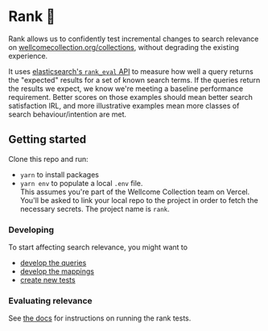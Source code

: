 # Rank 🎯

Rank allows us to confidently test incremental changes to search relevance on [wellcomecollection.org/collections](https://wellcomecollection.org/collections), without degrading the existing experience.

It uses [elasticsearch's `rank_eval` API](https://www.elastic.co/guide/en/elasticsearch/reference/current/search-rank-eval.html) to measure how well a query returns the "expected" results for a set of known search terms. If the queries return the results we expect, we know we're meeting a baseline performance requirement. Better scores on those examples should mean better search satisfaction IRL, and more illustrative examples mean more classes of search behaviour/intention are met.

## Getting started

Clone this repo and run:

- `yarn` to install packages
- `yarn env` to populate a local `.env` file.  
   This assumes you're part of the Wellcome Collection team on Vercel. You'll be asked to link your local repo to the project in order to fetch the necessary secrets. The project name is `rank`.

### Developing

To start affecting search relevance, you might want to

- [develop the queries](./docs/developing.md#queries)
- [develop the mappings](./docs/developing.md#mappings)
- [create new tests](./docs/developing.md#test-cases)

### Evaluating relevance

See [the docs](./docs/testing.md) for instructions on running the rank tests.
